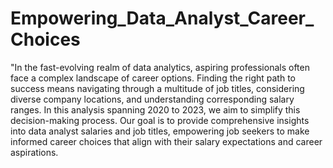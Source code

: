 # Empowering_Data_Analyst_Career_Choices

"In the fast-evolving realm of data analytics, aspiring professionals often face a complex landscape of career options. Finding the right path to success means navigating through a multitude of job titles, considering diverse company locations, and understanding corresponding salary ranges. In this analysis spanning 2020 to 2023, we aim to simplify this decision-making process. 
Our goal is to provide comprehensive insights into data analyst salaries and job titles, empowering job seekers to make informed career choices that align with their salary expectations and career aspirations. 
